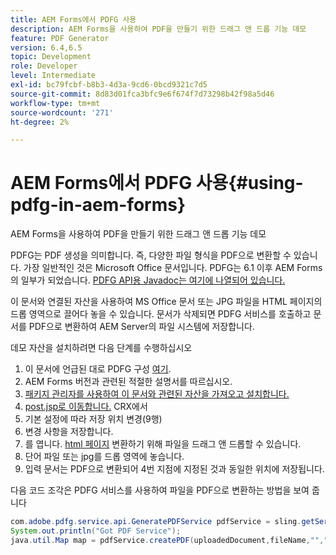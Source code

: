 ```yaml
---
title: AEM Forms에서 PDFG 사용
description: AEM Forms을 사용하여 PDF을 만들기 위한 드래그 앤 드롭 기능 데모
feature: PDF Generator
version: 6.4,6.5
topic: Development
role: Developer
level: Intermediate
exl-id: bc79fcbf-b8b3-4d3a-9cd6-0bcd9321c7d5
source-git-commit: 8d83d01fca3bfc9e6f674f7d73298b42f98a5d46
workflow-type: tm+mt
source-wordcount: '271'
ht-degree: 2%

---
```


# AEM Forms에서 PDFG 사용{#using-pdfg-in-aem-forms}

AEM Forms을 사용하여 PDF을 만들기 위한 드래그 앤 드롭 기능 데모

PDFG는 PDF 생성을 의미합니다. 즉, 다양한 파일 형식을 PDF으로 변환할 수 있습니다. 가장 일반적인 것은 Microsoft Office 문서입니다. PDFG는 6.1 이후 AEM Forms의 일부가 되었습니다.
[PDFG API용 Javadoc는 여기에 나열되어 있습니다.](https://www.adobe.io/experience-manager/reference-materials/6-5/forms/javadocs/index.html?com/adobe/fd/output/api/OutputService.html)

이 문서와 연결된 자산을 사용하여 MS Office 문서 또는 JPG 파일을 HTML 페이지의 드롭 영역으로 끌어다 놓을 수 있습니다. 문서가 삭제되면 PDFG 서비스를 호출하고 문서를 PDF으로 변환하여 AEM Server의 파일 시스템에 저장합니다.

데모 자산을 설치하려면 다음 단계를 수행하십시오

1. 이 문서에 언급된 대로 PDFG 구성 [여기](https://helpx.adobe.com/kr/experience-manager/6-4/forms/using/install-configure-pdf-generator.html).
1. AEM Forms 버전과 관련된 적절한 설명서를 따르십시오.
1. [패키지 관리자를 사용하여 이 문서와 관련된 자산을 가져오고 설치합니다.](assets/createpdfgdemov2.zip)
1. [post.jsp로 이동합니다.](http://localhost:4502/apps/AemFormsSamples/components/createPDF/POST.jsp) CRX에서
1. 기본 설정에 따라 저장 위치 변경(9행)
1. 변경 사항을 저장합니다.
1. 를 엽니다. [  html 페이지](http://localhost:4502/content/DocumentServices/CreatePDFG.html) 변환하기 위해 파일을 드래그 앤 드롭할 수 있습니다.
1. 단어 파일 또는 jpg를 드롭 영역에 놓습니다.
1. 입력 문서는 PDF으로 변환되어 4번 지점에 지정된 것과 동일한 위치에 저장됩니다.

다음 코드 조각은 PDFG 서비스를 사용하여 파일을 PDF으로 변환하는 방법을 보여 줍니다

```java
com.adobe.pdfg.service.api.GeneratePDFService pdfService = sling.getService(com.adobe.pdfg.service.api.GeneratePDFService.class);
System.out.println("Got PDF Service");
java.util.Map map = pdfService.createPDF(uploadedDocument,fileName,"","Standard","No Security", null, null);
```
